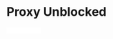 # Proxy Unblocked

<iframe src="//crypto.stanford.edu/flashproxy/embed.html" width="80" height="15" frameborder="0" scrolling="no"></iframe>
